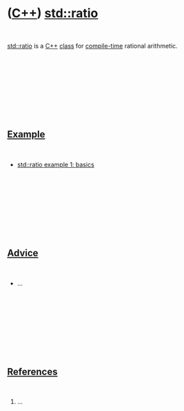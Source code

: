 
 

 

 

 

 

([C++](Cpp.md)) [std::ratio](CppRatio.md)
===========================================

 

[std::ratio](CppRatio.md) is a [C++](Cpp11.md) [class](CppClass.md)
for [compile-time](CppCompileTime.md) rational arithmetic.

 

 

 

 

 

[Example](CppExample.md)
-------------------------

 

-   [std::ratio example 1: basics](CppRatioExample1.md)

 

 

 

 

 

[Advice](CppAdvice.md)
-----------------------

 

-   ...

 

 

 

 

 

[References](CppReferences.md)
-------------------------------

 

1.  ...

 

 

 

 

 

 

